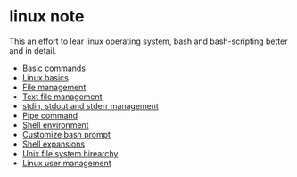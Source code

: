 # linux note

This an effort to lear linux operating system, bash and bash-scripting better and in detail.

- <a href="1_terminal_basic.md" target="_blanck">Basic commands</a>
- <a href="2_Linux_basics.md" target="_blanck" >Linux basics</a>
- <a href="3_file_management.md" target="_blanck" >File management</a>
- <a href="4_text_file_management.md" target="_blanck" >Text file management</a>
- <a href="5_data_streams_management.md" target="_blanck" >stdin, stdout and stderr management</a>
- <a href="6_Pipes_command.md" target="_blanck" >Pipe command</a>
- <a href="7_Shell_environment.md" target="_blanck" >Shell environment</a>
- <a href="8_custom_bash_prompt.md" target="_blanck" >Customize bash prompt</a>
- <a href="9_shell_expansions.md" target="_blanck" >Shell expansions</a>
- <a href="10_unix_files_system.md" target="_blanck" >Unix file system hirearchy</a>
- <a href="11_user_management.md" target="_blanck" >Linux user management</a>
